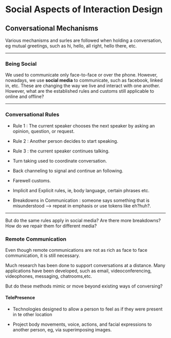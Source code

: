 # Social Aspects of Interaction Design

## Conversational Mechanisms

Various mechanisms and surles are followed when holding a conversation, eg
mutual greetings, such as hi, hello, all right, hello there, etc.

---

### Being Social 

We used to communicate only face-to-face or over the phone. However,
nowadays, we use **social media** to communicate, such as facebook, 
linked in, etc. These are changing the way we live and interact 
with one another. However, what are the established rules and customs 
still applicable to online and offline?

---


### Conversational Rules 

- Rule 1 : The current speaker chooses the next speaker by asking 
an opinion, question, or request.

- Rule 2 : Another person decides to start speaking. 

- Rule 3 : the current speaker continues talking.


- Turn taking used to coordinate
conversation.

- Back channeling to signal and continue an following.

- Farewell customs.

- Implicit and Explicit rules, ie, body language, certain phrases etc.

- Breakdowns in Communication : someone says something that is misunderstood --> repeat in emphasis or use tokens like eh?huh?.

---

But do the same rules apply in social media? Are there more breakdowns? How do we 
repair them for different media?

### Remote Communication

Even though remote communications are not as rich as face to face communication, 
it is still necessary. 

Much research has been done to support conversations at a distance. Many applications
have been developed, such as email, videoconferencing, videophones, messaging, chatrooms,etc. 

But do these methods mimic or move beyond existing ways of conversing?


#### TelePresence

- Technologies designed to allow a person to feel as if they were present
in te other location

- Project body movements, voice, actions, and facial expressions to 
another person, eg, via superimposing images.
